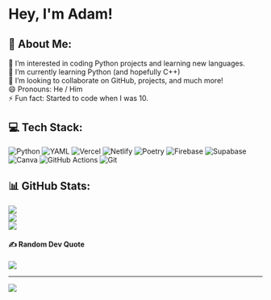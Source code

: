 # Hey, I'm Adam!

## 💫 About Me:
👀 I’m interested in coding Python projects and learning new languages.<br>🌱 I’m currently learning Python (and hopefully C++)<br>💞️ I’m looking to collaborate on GitHub, projects, and much more!<br>😄 Pronouns: He / Him<br>⚡ Fun fact: Started to code when I was 10.


## 💻 Tech Stack:
![Python](https://img.shields.io/badge/python-3670A0?style=for-the-badge&logo=python&logoColor=ffdd54) ![YAML](https://img.shields.io/badge/yaml-%23ffffff.svg?style=for-the-badge&logo=yaml&logoColor=151515) ![Vercel](https://img.shields.io/badge/vercel-%23000000.svg?style=for-the-badge&logo=vercel&logoColor=white) ![Netlify](https://img.shields.io/badge/netlify-%23000000.svg?style=for-the-badge&logo=netlify&logoColor=#00C7B7) ![Poetry](https://img.shields.io/badge/Poetry-%233B82F6.svg?style=for-the-badge&logo=poetry&logoColor=0B3D8D) ![Firebase](https://img.shields.io/badge/firebase-a08021?style=for-the-badge&logo=firebase&logoColor=ffcd34) ![Supabase](https://img.shields.io/badge/Supabase-3ECF8E?style=for-the-badge&logo=supabase&logoColor=white) ![Canva](https://img.shields.io/badge/Canva-%2300C4CC.svg?style=for-the-badge&logo=Canva&logoColor=white) ![GitHub Actions](https://img.shields.io/badge/github%20actions-%232671E5.svg?style=for-the-badge&logo=githubactions&logoColor=white) ![Git](https://img.shields.io/badge/git-%23F05033.svg?style=for-the-badge&logo=git&logoColor=white)

## 📊 GitHub Stats:
![](https://github-readme-stats.vercel.app/api?username=hyerland&theme=algolia&hide_border=false&include_all_commits=false&count_private=false)<br/>
![](https://github-readme-streak-stats.herokuapp.com/?user=hyerland&theme=algolia&hide_border=false)<br/>
![](https://github-readme-stats.vercel.app/api/top-langs/?username=hyerland&theme=algolia&hide_border=false&include_all_commits=false&count_private=false&layout=compact)

#### ✍️ Random Dev Quote
![](https://quotes-github-readme.vercel.app/api?type=horizontal&theme=tokyonight)

---
[![](https://visitcount.itsvg.in/api?id=hyerland&icon=0&color=0)](https://visitcount.itsvg.in)

<!-- Proudly created with GPRM ( https://gprm.itsvg.in ) -->
